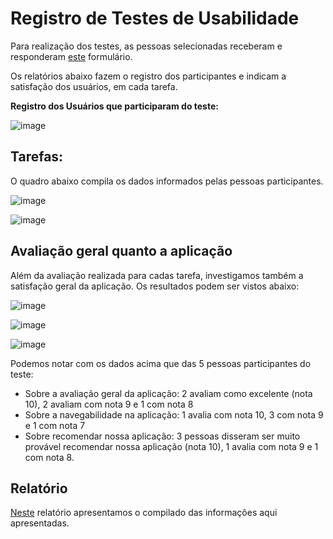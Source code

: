# Registro de Testes de Usabilidade

Para realização dos testes, as pessoas selecionadas receberam e responderam <a href="https://forms.gle/hTrCVsp1GDszWrfQA"> este</a></span> formulário.

Os relatórios abaixo fazem o registro dos participantes e indicam a satisfação dos usuários, em cada tarefa. 

**Registro dos Usuários que participaram do teste:**

![image](https://user-images.githubusercontent.com/85913563/204137105-95be80dc-e2f2-4145-852b-69ad64115a23.png)

## Tarefas:

O quadro abaixo compila os dados informados pelas pessoas participantes.

![image](https://user-images.githubusercontent.com/85913563/204140046-ade1aeda-08b6-411c-8641-c7a22bf60acc.png)

![image](https://user-images.githubusercontent.com/85913563/204140397-00e83879-aec7-4cd7-adb1-378600323246.png)


## Avaliação geral quanto a aplicação

Além da avaliação realizada para cadas tarefa, investigamos também a satisfação geral da aplicação. Os resultados podem ser vistos abaixo:

![image](https://user-images.githubusercontent.com/85913563/204137585-aedaa4ed-a6ac-4f30-b244-7039fe91334c.png)

![image](https://user-images.githubusercontent.com/85913563/204137614-32be2402-5194-4e8c-8fda-ccec00eb579f.png)

![image](https://user-images.githubusercontent.com/85913563/204137627-3fe5acb2-0c20-4d86-8ae5-b3af12cb73c2.png)

Podemos notar com os dados acima que das 5 pessoas participantes do teste:
* Sobre a avaliação geral da aplicação: 2 avaliam como excelente (nota 10), 2 avaliam com nota 9 e 1 com nota 8
* Sobre a navegabilidade na aplicação: 1 avalia com nota 10, 3 com nota 9 e 1 com nota 7
* Sobre recomendar nossa aplicação: 3 pessoas disseram ser muito provável recomendar nossa aplicação (nota 10), 1 avalia com nota 9 e 1 com nota 8. 

## Relatório
<a href="https://drive.google.com/file/d/1ZldrX_FvQ8b9qdXldO2RX8kGCqYmoxoY/view?usp=sharing">Neste</a></span> relatório apresentamos o compilado das informações aqui apresentadas.
